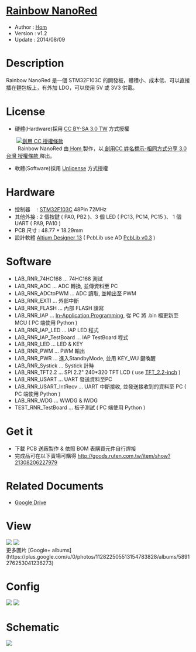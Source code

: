 ﻿[Rainbow NanoRed](https://github.com/Hom-Wang/RainbowNanoRed)
========
* Author  : [Hom](https://github.com/Hom-Wang)
* Version : v1.2
* Update  : 2014/08/09

Description
========
Rainbow NanoRed 是一個 STM32F103C 的開發板，體積小、成本低、可以直接插在麵包板上，有外加 LDO，可以使用 5V 或 3V3 供電。

License
========
* 硬體(Hardware)採用 [CC BY-SA 3.0 TW](http://creativecommons.org/licenses/by-sa/3.0/tw/deed.zh_TW) 方式授權 
  
　　<a rel="license" href="http://creativecommons.org/licenses/by-sa/3.0/tw/"><img alt="創用 CC 授權條款" style="border-width:0" src="http://i.creativecommons.org/l/by-sa/3.0/tw/80x15.png" /></a>  
　　<span xmlns:dct="http://purl.org/dc/terms/" property="dct:title"> Rainbow NanoRed </span>由<a xmlns:cc="http://creativecommons.org/ns#" href="https://plus.google.com/u/0/112822505513154783828/posts" property="cc:attributionName" rel="cc:attributionURL"> Hom </a>製作，以<a rel="license" href="http://creativecommons.org/licenses/by-sa/3.0/tw/deed.zh_TW"> 創用CC 姓名標示-相同方式分享 3.0 台灣 授權條款 </a>釋出。  

* 軟體(Software)採用 [Unlicense](http://unlicense.org) 方式授權  

Hardware
========
* 控制器　 : [STM32F103C](http://www.st.com/web/catalog/mmc/FM141/SC1169/SS1031/LN1565/PF189782) 48Pin 72MHz
* 其他外接 : 2 個按鍵 ( PA0, PB2 )、3 個 LED ( PC13, PC14, PC15 )、 1 個 UART ( PA9, PA10 )
* PCB 尺寸 : 48.77 * 18.29mm
* 設計軟體 [Altium Designer 13](http://www.altium.com/en/products/altium-designer) ( PcbLib use AD [PcbLib v0.3](https://github.com/OpenPCB/AltiumDesigner_PcbLibrary/releases/tag/v0.3) )

Software
========
* LAB_RNR_74HC168 ... 74HC168 測試
* LAB_RNR_ADC ... ADC 轉換, 並傳資料至 PC
* LAB_RNR_ADCtoPWM ... ADC 讀取, 並輸出至 PWM
* LAB_RNR_EXTI ... 外部中斷
* LAB_RNR_FLASH ... 內部 FLASH 讀寫
* LAB_RNR_IAP ... [In-Application Programming](http://blog.csdn.net/ysdaniel/article/details/6631482), 從 PC 將 .bin 檔更新至 MCU ( PC 端使用 Python )
* LAB_RNR_IAP_LED ... IAP LED 程式
* LAB_RNR_IAP_TestBoard ... IAP TestBoard 程式
* LAB_RNR_LED ... LED & KEY
* LAB_RNR_PWM ... PWM 輸出
* LAB_RNR_PWR ... 進入StandbyMode, 並用 KEY_WU 鍵喚醒
* LAB_RNR_Systick ... Systick 計時
* LAB_RNR_TFT2.2 ... SPI 2.2" 240*320 TFT LCD ( use [TFT_2.2-inch](https://github.com/OpenPCB/TFT_2.2-inch) )
* LAB_RNR_USART ... UART 發送資料至PC
* LAB_RNR_USART_IntRecv ... UART 中斷接收, 並發送接收到的資料至 PC ( PC 端使用 Python )
* LAB_RNR_WDG ... WWDG & IWDG
* TEST_RNR_TestBoard ... 板子測試 ( PC 端使用 Python )

Get it
========
* 下載 PCB 送廠製作 & 依照 BOM 表購買元件自行焊接
* 完成品可在以下賣場可購得 http://goods.ruten.com.tw/item/show?21308206227979

Related Documents
========
* [Google Drive](https://drive.google.com/folderview?id=0BzL2wwAot6oPemVlLTlMNkNzMDg&usp=sharing)

View
========
<img src="https://lh6.googleusercontent.com/-ejRshG_OBsQ/UtSHfTKIrEI/AAAAAAAAGO8/OwQ3M8ICMQ4/s1200/DSC_1945.jpg" />
<img src="https://lh5.googleusercontent.com/-JvIIr9zmsnQ/UtSHfnHSBII/AAAAAAAAGPY/6r7Qt-2j7jU/s1200/DSC_1953.jpg" />

<br />
更多圖片 [Google+ albums](https://plus.google.com/u/0/photos/112822505513154783828/albums/5891276253041236273)

Config
========
<img src="https://lh3.googleusercontent.com/-pO4Zn3CdW7Q/UtSHe5-LtEI/AAAAAAAAGOw/_tGj59N4i9I/s1200/Config.png" />
<img src="https://lh6.googleusercontent.com/-apIzuv-Nw0Q/UgUywlum8MI/AAAAAAAADEI/myUMY4F1qbo/s1200/Config.png" />

Schematic
========
<img src="https://lh5.googleusercontent.com/-72_bda1eDbU/UtSKSSGvUSI/AAAAAAAAGQM/E8ccDzY4F04/s1200/RNR_Sch%2520v1.2.png" />
